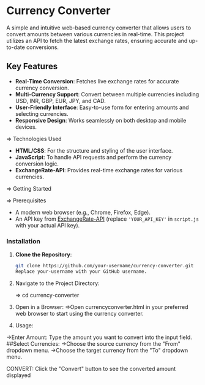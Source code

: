 # Currency Converter

A simple and intuitive web-based currency converter that allows users to convert amounts between various currencies in real-time. This project utilizes an API to fetch the latest exchange rates, ensuring accurate and up-to-date conversions.

## Key Features

- **Real-Time Conversion**: Fetches live exchange rates for accurate currency conversion.
- **Multi-Currency Support**: Convert between multiple currencies including USD, INR, GBP, EUR, JPY, and CAD.
- **User-Friendly Interface**: Easy-to-use form for entering amounts and selecting currencies.
- **Responsive Design**: Works seamlessly on both desktop and mobile devices.

=> Technologies Used

- **HTML/CSS**: For the structure and styling of the user interface.
- **JavaScript**: To handle API requests and perform the currency conversion logic.
- **ExchangeRate-API**: Provides real-time exchange rates for various currencies.

=> Getting Started

=> Prerequisites

- A modern web browser (e.g., Chrome, Firefox, Edge).
- An API key from [ExchangeRate-API](https://www.exchangerate-api.com/) (replace `'YOUR_API_KEY'` in `script.js` with your actual API key).

### Installation

1. **Clone the Repository**:
   ```bash
   git clone https://github.com/your-username/currency-converter.git
   Replace your-username with your GitHub username.
2. Navigate to the Project Directory:
   
   => cd currency-converter
3. Open in a Browser:
   =>Open currencyconverter.html in your preferred web browser to start using the currency converter.

4. Usage:

 ->Enter Amount: Type the amount you want to convert into the input field.
 ##Select Currencies:
 ->Choose the source currency from the "From" dropdown menu.
 ->Choose the target currency from the "To" dropdown menu.
 
  CONVERT: Click the "Convert" button to see the converted amount displayed
   
